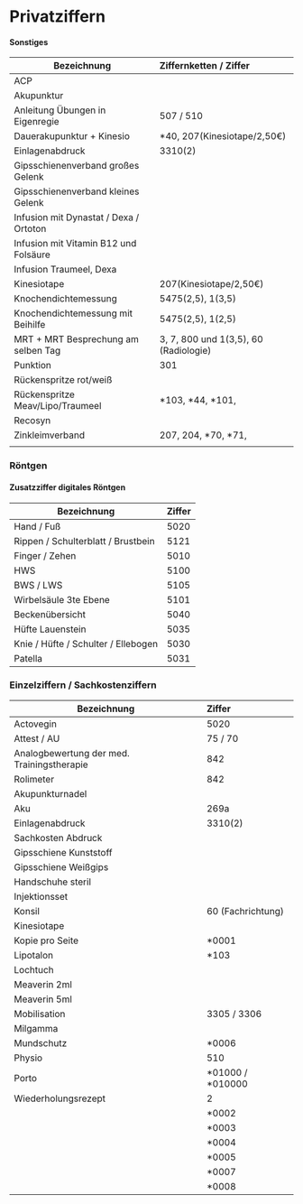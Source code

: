 # Privatziffern

#### Sonstiges 
| Bezeichnung        | Ziffernketten / Ziffer           | 
| ------------- |:-------------| 
| ACP     |  | 
| Akupunktur     |      |  
| Anleitung Übungen in Eigenregie |  507 / 510    |  
|   Dauerakupunktur + Kinesio   |   \*40, 207(Kinesiotape/2,50€)   |  
| Einlagenabdruck |  3310(2)    |   
|   Gipsschienenverband großes Gelenk   |      |  
|   Gipsschienenverband kleines Gelenk   |      |    
| Infusion mit Dynastat / Dexa / Ortoton     |      |  
| Infusion mit Vitamin B12 und Folsäure |      |   
| Infusion Traumeel, Dexa |      |   
| Kinesiotape |  207(Kinesiotape/2,50€)    |   
| Knochendichtemessung | 5475(2,5), 1(3,5)   |
| Knochendichtemessung mit Beihilfe |  5475(2,5), 1(2,5)  |
|MRT + MRT Besprechung am selben Tag  | 3, 7, 800 und 1(3,5), 60 (Radiologie)  |
|Punktion  | 301   |
| Rückenspritze rot/weiß |    |
| Rückenspritze Meav/Lipo/Traumeel |  \*103, *44, *101,  |
| Recosyn |    |
| Zinkleimverband |  207, 204, *70, *71,  |
|  |    |




### Röntgen
####  Zusatzziffer digitales Röntgen

| Bezeichnung        | Ziffer           | 
| ------------- |:-------------| 
| Hand / Fuß    | 5020 | 
| Rippen / Schulterblatt / Brustbein   |5121 | 
|  Finger / Zehen  |5010 | 
| HWS   |5100 | 
|  BWS / LWS  | 5105 | 
|  Wirbelsäule 3te Ebene  | 5101 | 
|  Beckenübersicht  | 5040| 
|  Hüfte Lauenstein  |5035 | 
|  Knie / Hüfte / Schulter / Ellebogen  |5030 | 
|  Patella  | 5031| 



### Einzelziffern / Sachkostenziffern

| Bezeichnung        | Ziffer           | 
| ------------- |:-------------| 
| Actovegin   | 5020 | 
| Attest / AU    |75 / 70 | 
|  Analogbewertung der med. Trainingstherapie  |842 | 
|  Rolimeter |842 |
| Akupunkturnadel  | | 
| Aku  | 269a | 
| Einlagenabdruck  |3310(2) | 
| Sachkosten Abdruck  |  | 
| Gipsschiene Kunststoff  | | 
| Gipsschiene Weißgips  |  | 
| Handschuhe steril  | | 
| Injektionsset
| Konsil |60 (Fachrichtung) |
| Kinesiotape  | | 
| Kopie pro Seite |\*0001 | 
| Lipotalon  | \*103 | 
| Lochtuch  | | 
|  Meaverin 2ml |  | 
| Meaverin 5ml  | | 
| Mobilisation  | 3305 / 3306 | 
| Milgamma  |  | 
| Mundschutz  | \*0006 | 
|  Physio | 510 | 
| Porto  | *01000 / *010000 | 
| Wiederholungsrezept  | 2 | 
|   | \*0002 | 
|   | \*0003 | 
|   | \*0004 | 
|   | \*0005 | 
|   |\*0007  | 
|   |\*0008  | 



